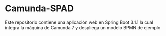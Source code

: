 # Camunda-SPAD
Este repositorio contiene una aplicación web en Spring Boot 3.1.1 la cual integra la máquina de Camunda 7 y despliega un modelo BPMN de ejemplo
